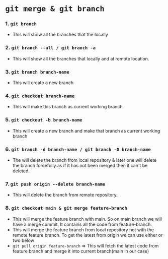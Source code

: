 # `git merge & git branch`

### 1. `git branch`

- This will show all the branches that the locally

### 2. `git branch --all / git branch -a`

- This will show all the branches that locally and at remote location.

### 3. `git branch branch-name`

- This will create a new branch

### 4. `git checkout branch-name`

- This will make this branch as current working branch

### 5. `git checkout -b branch-name`

- This will create a new branch and make that branch as current working branch

### 6. `git branch -d branch-name / git branch -D branch-name`

- The will delete the branch from local repository & later one will delete the branch forcefully as if it has not been merged then it can't be deleted.

### 7. `git push origin --delete branch-name`

- This will delete the branch from remote repository.

### 8. `git checkout main & git merge feature-branch`

- This will merge the feature branch with main. So on main branch we will have a merge commit. It contains all the code from feature-branch.
- This will merge the feature branch from local repository not with the remote feature branch. To get the latest from origin we can use either or two below
- `git pull origin feature-branch` => This will fetch the latest code from feature branch and merge it into current branch(main in our case)
